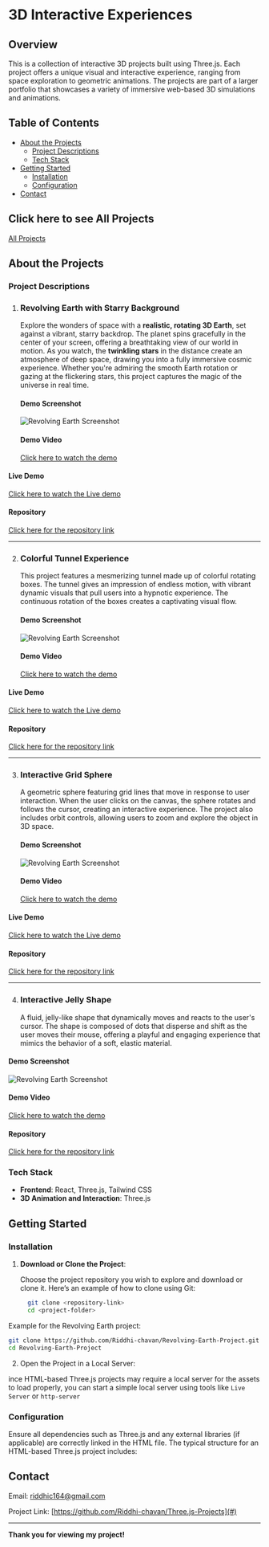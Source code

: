# 3D Interactive Experiences

## Overview

This is a collection of interactive 3D projects built using Three.js. Each project offers a unique visual and interactive experience, ranging from space exploration to geometric animations. The projects are part of a larger portfolio that showcases a variety of immersive web-based 3D simulations and animations.

## Table of Contents
- [About the Projects](#about-the-projects)
  - [Project Descriptions](#project-descriptions)
  - [Tech Stack](#tech-stack)
- [Getting Started](#getting-started)
  - [Installation](#installation)
  - [Configuration](#configuration)
- [Contact](#contact)



## Click here to see All Projects
[All Projects ](#)


## About the Projects

### Project Descriptions

1. ### **Revolving Earth with Starry Background**
   
   Explore the wonders of space with a **realistic, rotating 3D Earth**, set against a vibrant, starry backdrop. The planet spins gracefully in the center of your screen, offering a breathtaking view of our world in motion. As you watch, the **twinkling stars** in the distance create an atmosphere of deep space, drawing you into a fully immersive cosmic experience. Whether you're admiring the smooth Earth rotation or gazing at the flickering stars, this project captures the magic of the universe in real time.



   #### Demo Screenshot  
   ![Revolving Earth Screenshot](#)  

   #### Demo Video  
   [Click here to watch the demo](#)  

#### Live Demo
 [Click here to watch the Live demo](#) 

#### Repository
   [Click here for the repository link](#)




---

2. ### **Colorful Tunnel Experience**  
   This project features a mesmerizing tunnel made up of colorful rotating boxes. The tunnel gives an impression of endless motion, with vibrant dynamic visuals that pull users into a hypnotic experience. The continuous rotation of the boxes creates a captivating visual flow.

      #### Demo Screenshot  
   ![Revolving Earth Screenshot](#)  

   #### Demo Video  
   [Click here to watch the demo](#)  

#### Live Demo
 [Click here to watch the Live demo](#) 

 #### Repository
   [Click here for the repository link](#)

---

3. ### **Interactive Grid Sphere**  
   A geometric sphere featuring grid lines that move in response to user interaction. When the user clicks on the canvas, the sphere rotates and follows the cursor, creating an interactive experience. The project also includes orbit controls, allowing users to zoom and explore the object in 3D space.

      #### Demo Screenshot  
   ![Revolving Earth Screenshot](#)  

   #### Demo Video  
   [Click here to watch the demo](#)  

#### Live Demo
 [Click here to watch the Live demo](#) 

 #### Repository
   [Click here for the repository link](#)

---

4. ### **Interactive Jelly Shape**  
   A fluid, jelly-like shape that dynamically moves and reacts to the user's cursor. The shape is composed of dots that disperse and shift as the user moves their mouse, offering a playful and engaging experience that mimics the behavior of a soft, elastic material.

#### Demo Screenshot  
   ![Revolving Earth Screenshot](#)  

   #### Demo Video  
   [Click here to watch the demo](#)  

#### Repository
   [Click here for the repository link](#)




### Tech Stack
- **Frontend**: React, Three.js, Tailwind CSS
- **3D Animation and Interaction**: Three.js

## Getting Started

### Installation
1. **Download or Clone the Project**:

    Choose the project repository you wish to explore and download or clone it. Here’s an example of how to clone using Git:

   ```bash
     git clone <repository-link>
     cd <project-folder>
     ```

 Example for the Revolving Earth project:
   ```bash
   git clone https://github.com/Riddhi-chavan/Revolving-Earth-Project.git
   cd Revolving-Earth-Project
   ```

2. Open the Project in a Local Server:

ince HTML-based Three.js projects may require a local server for the assets to load properly, you can start a simple local server using tools like 
```Live Server``` or  ```http-server```

### Configuration
Ensure all dependencies such as Three.js and any external libraries (if applicable) are correctly linked in the HTML file. The typical structure for an HTML-based Three.js project includes:



## Contact

Email: riddhic164@gmail.com

Project Link: [https://github.com/Riddhi-chavan/Three.js-Projects](#)

---
**Thank you for viewing my project!**
